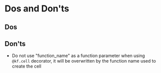 # Dos and Don'ts


## Dos

## Don'ts

* Do not use "function_name" as a function parameter when using `@kf.cell` decorator,
  it will be overwritten by the function name used to create the cell
